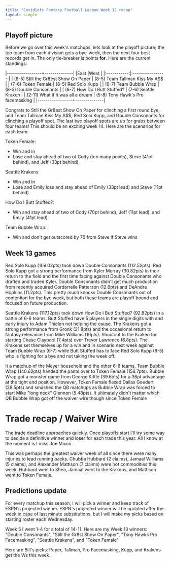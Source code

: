 ```yaml
---
title: "Covidiots Fantasy Football League Week 12 recap"
layout: single
---
```


## Playoff picture

Before we go over this week's matchups, lets look at the playoff picture; the top team from each division gets a bye-week, then the next four best records get in. The only tie-breaker is points **for**. Here are the current standings:

|-----------------+--------------|
|East |West |
|:-----------:|:----------------:|
| (8-5) Still the Gr8est Show On Paper | (8-5) Team Tallman Kiss My A$$ |
| (7-6) Token Female | (8-5) Red Solo Kupp |
| (6-7) Team Bubble Wrap | (8-5) Double Consonants |
| (6-7) How Do I Butt Stuffed? | (7-6) Seattle Kraken |
| (2-11) What if it was all a dream | (5-8) Tony Hawk's Pro facemasking |
|-----------------+--------------|

Congrats to Still the Gr8est Show On Paper for clinching a first round bye, and Team Tallman Kiss My A$$, Red Solo Kupp, and Double Consonants for clinching a playoff spot. The last two playoff spots are up for grabs between four teams! This should be an exciting week 14. Here are the scenarios for each team:

Token Female:
- Win and in
- Lose and stay ahead of two of Cody (too many points), Steve (41pt behind), and Jeff (33pt behind)

Seattle Krakens:
- Win and in
- Lose and Emily loss and stay ahead of Emily (33pt lead) and Steve (11pt behind)

How Do I Butt Stuffed?:
- Win and stay ahead of two of Cody (70pt behind), Jeff (11pt lead), and Emily (41pt lead)

Team Bubble Wrap:
- Win and don't get outscored by 70 from Steve if Steve wins

## Week 13 games

Red Solo Kupp (169.02pts) took down Double Consonants (112.52pts). Red Solo Kupp got a strong performance from Kyler Murray (30.82pts) in their return to the field and the first time facing against Double Consonants who drafted and traded Kyler. Double Consonants didn't get much production from recently acquired Cordarrelle Patterson (12.6pts) and DeAndre Hopkins (11.2pts). This pretty much knocks Double Consonants out of contention for the bye week, but both these teams are playoff bound and focused on future production.

Seattle Krakens (117.12pts) took down How Do I Butt Stuffed? (92.82pts) in a battle of 6-6 teams. Butt Stuffed have 5 players in the single digits with and early injury to Adam Thielen not helping the cause. The Krakens got a strong performance from Gronk (21.8pts) and the occasional return to fantasy relevance from Mike Williams (16pts). Shoutout to the Kraken for starting Chase Claypool (7.4pts) over Trevor Lawrence (6.8pts). The Krakens set themselves up for a win and in scenario next week against Team Bubble Wrap (6-7) while Butt Stuffed has to face Red Solo Kupp (8-5) who is fighting for a bye and not taking the week off.

It a matchup of the Meyer household and the other 6-6 teams, Team Bubble Wrap (140.62pts) handed the pants over to Token Female (158.7pts). Bubble Wrap got a monster game from George Kittle (39.6pts) for a 36pt advantage at the tight end position. However, Token Female flexed Dallas Goedert (28.5pts) and smashed the QB matchups as Bubble Wrap was forced to start Mike "long neck" Glennon (5.48pts). It ultimately didn't matter which QB Bubble Wrap got off the waiver wire though since Token Female



# Trade recap / Waiver Wire

The trade deadline approaches quickly. Once playoffs start I'll try some way to decide a definitive winner and loser for each trade this year. All I know at the moment is I miss Joe Mixon.

This was perhaps the greatest waiver week of all since there were many injuries to lead running backs. Chubba Hubbard (2 claims), Jamaal Williams (5 claims), and Alexander Mattison (7 claims) were hot commodities this week. Hubbard went to Shea, Jamaal went to the Krakens, and Mattison went to Token Female.

## Predictions update
For every matchup this season, I will pick a winner and keep track of ESPN's projected winner. ESPN's projected winner will be updated after the week in case of last minute substitutions, but I will make my picks based on starting roster each Wednesday.

Week 5 I went 1-4 for a total of 14-11. Here are my Week 13 winners:
"Double Consonants", "Still the Gr8st Show On Paper", "Tony Hawks Pro Facemasking", "Seattle Krakens", and "Token Female"

Here are Bill's picks: Paper, Tallman, Pro Facemasking, Kupp, and Krakens get the Ws this week.
